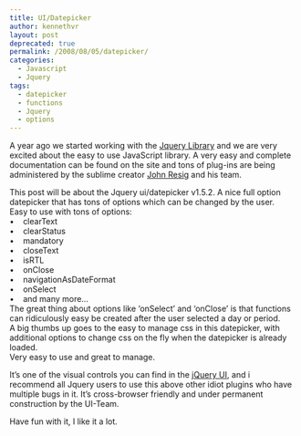 ```yaml
---
title: UI/Datepicker
author: kennethvr
layout: post
deprecated: true
permalink: /2008/08/05/datepicker/
categories:
  - Javascript
  - Jquery
tags:
  - datepicker
  - functions
  - Jquery
  - options
---
```

A year ago we started working with the <a href="http://www.jquery.com/" target="_blank">Jquery Library</a> and we are very excited about the easy to use JavaScript library. A very easy and complete documentation can be found on the site and tons of plug-ins are being administered by the sublime creator <a href="http://ejohn.org/" target="_blank">John Resig</a> and his team.

This post will be about the Jquery ui/datepicker v1.5.2. A nice full option datepicker that has tons of options which can be changed by the user.  
Easy to use with tons of options:  
•    clearText  
•    clearStatus  
•    mandatory  
•    closeText  
•    isRTL  
•    onClose  
•    navigationAsDateFormat  
•    onSelect  
•    and many more…  
The great thing about options like ‘onSelect’ and ‘onClose’ is that functions can ridiculously easy be created after the user selected a day or period.  
A big thumbs up goes to the easy to manage css in this datepicker, with additional options to change css on the fly when the datepicker is already loaded.  
Very easy to use and great to manage.

It&#8217;s one of the visual controls you can find in the <a href="http://ui.jquery.com/" target="_blank">jQuery UI</a>, and i recommend all Jquery users to use this above other idiot plugins who have multiple bugs in it. It’s cross-browser friendly and under permanent construction by the UI-Team.

Have fun with it, I like it a lot.